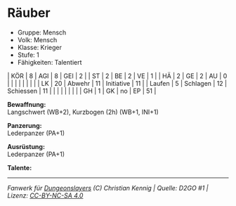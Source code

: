 # Räuber  
- Gruppe: Mensch  
- Volk: Mensch  
- Klasse: Krieger  
- Stufe: 1  
- Fähigkeiten: Talentiert  


| KÖR    | 8  | AGI      | 8  | GEI        | 2  |
| ST     | 2  | BE       | 2  | VE         | 1  |
| HÄ     | 2  | GE       | 2  | AU         | 0  |
|        |    |          |    |            |    |
| LK     | 20 | Abwehr   | 11 | Initiative | 11 |
| Laufen | 5  | Schlagen | 12 | Schiessen  | 11 |
|        |    |          |    |            |    |
| GH     | 1  | GK       | no | EP         | 51 |


**Bewaffnung:**  
Langschwert (WB+2), Kurzbogen (2h) (WB+1, INI+1)

**Panzerung:**  
Lederpanzer (PA+1)

**Ausrüstung:**  
Lederpanzer (PA+1)

**Talente:**  






___
*Fanwerk für [Dungeonslayers](https://www.dungeonslayers.net/) (C) Christian Kennig | Quelle: D2GO #1 | Lizenz: [CC-BY-NC-SA 4.0](https://creativecommons.org/licenses/by-nc-sa/4.0/deed.de)*